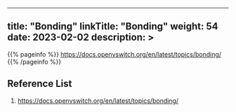 
---
title: "Bonding"
linkTitle: "Bonding"
weight: 54
date: 2023-02-02
description: >
---

{{% pageinfo %}}
https://docs.openvswitch.org/en/latest/topics/bonding/
{{% /pageinfo %}}

## Reference List
1. https://docs.openvswitch.org/en/latest/topics/bonding/

